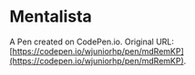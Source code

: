 # Mentalista

A Pen created on CodePen.io. Original URL: [https://codepen.io/wjuniorhp/pen/mdRemKP](https://codepen.io/wjuniorhp/pen/mdRemKP).


